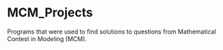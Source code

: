 # MCM_Projects
Programs that were used to find solutions to questions from Mathematical Contest in Modeling (MCM).  
